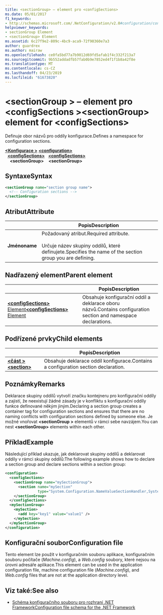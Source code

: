 ```yaml
---
title: <sectionGroup> – element pro <configSections>
ms.date: 05/01/2017
f1_keywords:
- http://schemas.microsoft.com/.NetConfiguration/v2.0#configuration/configSections/sectionGroup
helpviewer_keywords:
- sectionGroup Element
- <sectionGroup> Element
ms.assetid: 6c27f9e2-809c-4bc9-aca9-72f90360e7a3
author: guardrex
ms.author: mairaw
ms.openlocfilehash: ce0fa5bd77a7b9012d69fd5afab1f4c332f213a7
ms.sourcegitcommit: 9b552addadfb57fab0b9e7852ed4f1f1b8a42f8e
ms.translationtype: MT
ms.contentlocale: cs-CZ
ms.lasthandoff: 04/23/2019
ms.locfileid: "61673820"
---
```

# <a name="sectiongroup-element-for-configsections"></a><span data-ttu-id="56918-102">\<sectionGroup > – element pro \<configSections ></span><span class="sxs-lookup"><span data-stu-id="56918-102">\<sectionGroup> element for \<configSections></span></span>

<span data-ttu-id="56918-103">Definuje obor názvů pro oddíly konfigurace.</span><span class="sxs-lookup"><span data-stu-id="56918-103">Defines a namespace for configuration sections.</span></span>

<span data-ttu-id="56918-104">[**\<Konfigurace >**](~/docs/framework/configure-apps/file-schema/configuration-element.md) </span><span class="sxs-lookup"><span data-stu-id="56918-104">[**\<configuration>**](~/docs/framework/configure-apps/file-schema/configuration-element.md) </span></span>  
<span data-ttu-id="56918-105">&nbsp;&nbsp;[**\<configSections>**](~/docs/framework/configure-apps/file-schema/configsections-element-for-configuration.md) </span><span class="sxs-lookup"><span data-stu-id="56918-105">&nbsp;&nbsp;[**\<configSections>**](~/docs/framework/configure-apps/file-schema/configsections-element-for-configuration.md) </span></span>  
<span data-ttu-id="56918-106">&nbsp;&nbsp;&nbsp;&nbsp;**\<sectionGroup>**</span><span class="sxs-lookup"><span data-stu-id="56918-106">&nbsp;&nbsp;&nbsp;&nbsp;**\<sectionGroup>**</span></span>

## <a name="syntax"></a><span data-ttu-id="56918-107">Syntaxe</span><span class="sxs-lookup"><span data-stu-id="56918-107">Syntax</span></span>

```xml
<sectionGroup name="section group name">
  <!-- Configuration sections -->
</sectionGroup>
```

## <a name="attribute"></a><span data-ttu-id="56918-108">Atribut</span><span class="sxs-lookup"><span data-stu-id="56918-108">Attribute</span></span>

|           | <span data-ttu-id="56918-109">Popis</span><span class="sxs-lookup"><span data-stu-id="56918-109">Description</span></span> |
| --------- | ----------- |
| <span data-ttu-id="56918-110">**Jméno**</span><span class="sxs-lookup"><span data-stu-id="56918-110">**name**</span></span>  | <span data-ttu-id="56918-111">Požadovaný atribut.</span><span class="sxs-lookup"><span data-stu-id="56918-111">Required attribute.</span></span><br><br><span data-ttu-id="56918-112">Určuje název skupiny oddílů, které definujete.</span><span class="sxs-lookup"><span data-stu-id="56918-112">Specifies the name of the section group you are defining.</span></span> |

## <a name="parent-element"></a><span data-ttu-id="56918-113">Nadřazený element</span><span class="sxs-lookup"><span data-stu-id="56918-113">Parent element</span></span>

|     | <span data-ttu-id="56918-114">Popis</span><span class="sxs-lookup"><span data-stu-id="56918-114">Description</span></span> |
| --- | ----------- |
| [<span data-ttu-id="56918-115">**\<configSections>** Element</span><span class="sxs-lookup"><span data-stu-id="56918-115">**\<configSections>** Element</span></span>](~/docs/framework/configure-apps/file-schema/configsections-element-for-configuration.md) | <span data-ttu-id="56918-116">Obsahuje konfigurační oddíl a deklarace oboru názvů.</span><span class="sxs-lookup"><span data-stu-id="56918-116">Contains configuration section and namespace declarations.</span></span> |

## <a name="child-elements"></a><span data-ttu-id="56918-117">Podřízené prvky</span><span class="sxs-lookup"><span data-stu-id="56918-117">Child elements</span></span>

|     | <span data-ttu-id="56918-118">Popis</span><span class="sxs-lookup"><span data-stu-id="56918-118">Description</span></span> |
| --- | ----------- |
| [<span data-ttu-id="56918-119">**\<část >**</span><span class="sxs-lookup"><span data-stu-id="56918-119">**\<section>**</span></span>](~/docs/framework/configure-apps/file-schema/section-element.md) | <span data-ttu-id="56918-120">Obsahuje deklarace oddíl konfigurace.</span><span class="sxs-lookup"><span data-stu-id="56918-120">Contains a configuration section declaration.</span></span> |

## <a name="remarks"></a><span data-ttu-id="56918-121">Poznámky</span><span class="sxs-lookup"><span data-stu-id="56918-121">Remarks</span></span>

<span data-ttu-id="56918-122">Deklarace skupiny oddílů vytvoří značku kontejneru pro konfigurační oddíly a zajistí, že neexistují žádné zásady je v konfliktu s konfigurační oddíly funkce definované někým jiným.</span><span class="sxs-lookup"><span data-stu-id="56918-122">Declaring a section group creates a container tag for configuration sections and ensures that there are no naming conflicts with configuration sections defined by someone else.</span></span> <span data-ttu-id="56918-123">Je možné vnořovat  **\<sectionGroup >** elementů v rámci sebe navzájem.</span><span class="sxs-lookup"><span data-stu-id="56918-123">You can nest **\<sectionGroup>** elements within each other.</span></span>

## <a name="example"></a><span data-ttu-id="56918-124">Příklad</span><span class="sxs-lookup"><span data-stu-id="56918-124">Example</span></span>

<span data-ttu-id="56918-125">Následující příklad ukazuje, jak deklarovat skupiny oddílů a deklarovat oddíly v rámci skupiny oddílů:</span><span class="sxs-lookup"><span data-stu-id="56918-125">The following example shows how to declare a section group and declare sections within a section group:</span></span>

```xml
<configuration>
  <configSections>
    <sectionGroup name="mySectionGroup">
      <section name="mySection"
               type="System.Configuration.NameValueSectionHandler,System" />
    </sectionGroup>
  </configSections>
  <mySectionGroup>
    <mySection>
      <add key="key1" value="value1" />
    </mySection>
  </mySectionGroup>
</configuration>
```

## <a name="configuration-file"></a><span data-ttu-id="56918-126">Konfigurační soubor</span><span class="sxs-lookup"><span data-stu-id="56918-126">Configuration file</span></span>

<span data-ttu-id="56918-127">Tento element lze použít v konfiguračním souboru aplikace, konfiguračním souboru počítače (*Machine.config*), a *Web.config* soubory, které nejsou na úrovni adresáře aplikace.</span><span class="sxs-lookup"><span data-stu-id="56918-127">This element can be used in the application configuration file, machine configuration file (*Machine.config*), and *Web.config* files that are not at the application directory level.</span></span>

## <a name="see-also"></a><span data-ttu-id="56918-128">Viz také:</span><span class="sxs-lookup"><span data-stu-id="56918-128">See also</span></span>

- [<span data-ttu-id="56918-129">Schéma konfiguračního souboru pro rozhraní .NET Framework</span><span class="sxs-lookup"><span data-stu-id="56918-129">Configuration file schema for the .NET Framework</span></span>](~/docs/framework/configure-apps/file-schema/index.md)
